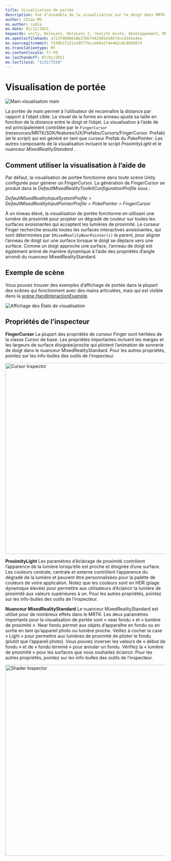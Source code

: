 ```yaml
---
title: Visualisation de portée
description: Vue d’ensemble de la visualisation sur le doigt dans MRTK
author: CDiaz-MS
ms.author: cadia
ms.date: 01/12/2021
keywords: unity, HoloLens, HoloLens 2, réalité mixte, développement, MRTK, doigt
ms.openlocfilehash: af23fdb9b618e276b7442405e54b7dccd141e4ee
ms.sourcegitcommit: f338b1f121a10577bcce08a174e462cdc86d5874
ms.translationtype: MT
ms.contentlocale: fr-FR
ms.lasthandoff: 07/01/2021
ms.locfileid: "113177528"
---
```

# <a name="fingertip-visualization"></a>Visualisation de portée

![Main visualisation main](../images/fingertip/MRTK_FingertipVisualization_Main.png)

La portée de main permet à l’utilisateur de reconnaître la distance par rapport à l’objet cible. Le visuel de la forme en anneau ajuste sa taille en fonction de la distance entre le doigt et l’objet. La visualisation à l’aide de est principalement contrôlée par le `FingerCursor` (ressources/MRTK/SDK/features/UX/Prefabs/Cursors/FingerCursor. Prefab) (et le script) qui est généré en tant que curseur Prefab du *PokePointer*. Les autres composants de la visualisation incluent le script *ProximityLight* et le nuanceur *MixedRealityStandard* .

## <a name="how-to-use-the-fingertip-visualization"></a>Comment utiliser la visualisation à l’aide de

Par défaut, la visualisation de portée fonctionne dans toute scène Unity configurée pour générer un FingerCursor. La génération de FingerCursor se produit dans le *DefaultMixedRealityToolkitConfigurationProfile* sous :

*DefaultMixedRealityInputSystemProfile > DefaultMixedRealityInputPointerProfile > PokePointer > FingerCursor*

À un niveau élevé, la visualisation de portée fonctionne en utilisant une lumière de proximité pour projeter un dégradé de couleur sur toutes les surfaces avoisinantes qui acceptent les lumières de proximité. Le curseur Finger recherche ensuite toutes les surfaces interactives avoisinantes, qui sont déterminées par `IMixedRealityNearPointer(s)` le parent, pour aligner l’anneau de doigt sur une surface lorsque le doigt se déplace vers une surface. Comme un doigt approche une surface, l’anneau de doigt est également animé de manière dynamique à l’aide des propriétés d’angle arrondi du nuanceur MixedRealityStandard.

## <a name="example-scene"></a>Exemple de scène

Vous pouvez trouver des exemples d’affichage de portée dans la plupart des scènes qui fonctionnent avec des mains articulées, mais qui est visible dans la [scène HandInteractionExample](../example-scenes/hand-interaction-examples.md).

![Affichage des États de visualisation](../images/fingertip/MRTK_FingertipVisualization_States.png)

## <a name="inspector-properties"></a>Propriétés de l’inspecteur

**FingerCursor** La plupart des propriétés de curseur Finger sont héritées de la classe Cursor de base. Les propriétés importantes incluent les marges et les largeurs de surface éloignée/proche qui pilotent l’animation de sonnerie de doigt dans le nuanceur MixedRealityStandard. Pour les autres propriétés, pointez sur les info-bulles des outils de l’inspecteur.

<img src="../images/fingertip/MRTK_FingertipVisualization_Finger_Cursor_Inspector.png" width="600" alt="Cursor Inspector">

**ProximityLight** Les paramètres d’éclairage de proximité contrôlent l’apparence de la lumière lorsqu’elle est proche et éloignée d’une surface. Les couleurs centrale, centrale et externe contrôlent l’apparence du dégradé de la lumière et peuvent être personnalisées pour la palette de couleurs de votre application. Notez que les couleurs sont en HDR (plage dynamique élevée) pour permettre aux utilisateurs d’éclaircir la lumière de proximité aux valeurs supérieures à un. Pour les autres propriétés, pointez sur les info-bulles des outils de l’inspecteur.

**Nuanceur MixedRealityStandard** Le nuanceur MixedRealityStandard est utilisé pour de nombreux effets dans le MRTK. Les deux paramètres importants pour la visualisation de portée sont « near fondu » et « lumière de proximité ». Near fondu permet aux objets d’apparaître en fondu ou en sortie en tant qu’appareil photo ou lumière proche. Veillez à cocher la case « Light » pour permettre aux lumières de proximité de piloter le fondu (plutôt que l’appareil photo). Vous pouvez inverser les valeurs de « début de fondu » et de « fondu terminé » pour annuler un fondu. Vérifiez la « lumière de proximité » pour les surfaces que vous souhaitez éclaircir. Pour les autres propriétés, pointez sur les info-bulles des outils de l’inspecteur.

<img src="../images/fingertip/MRTK_FingertipVisualization_Mixed_Reality_Standard_Shader_Inspector.png" width="600" alt="Shader Inspector">
